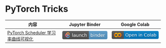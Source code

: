 # PyTorch Tricks

内容 | Jupyter Binder | Google Colab |
-------------------------------- | --------------- | ---------
[PyTorch Scheduler 学习率曲线可视化](https://github.com/louis-she/pytorch-tricks/blob/main/scheduler.ipynb) | [![Binder](/assets/badge_logo.svg)](https://mybinder.org/v2/gh/louis-she/pytorch-tricks/main?filepath=scheduler.ipynb) | [![Open In Colab](/assets/colab-badge.svg)](https://colab.research.google.com/drive/1q3nzlisE-3HJhcezIejEWlit79OGIy0L?usp=sharing)
